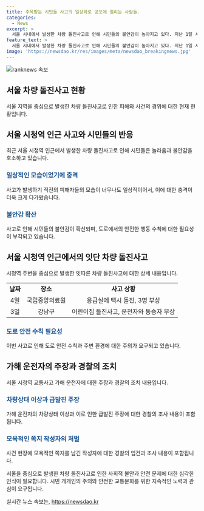 ```yaml
---
title: 주목받는 시민들 사고의 일상화로 공포에 떨리는 사람들.
categories:
  - News
excerpt: >
  서울 시내에서 발생한 차량 돌진사고로 인해 시민들의 불안감이 높아지고 있다. 지난 1일 시청역 인근에서 발생한 차량 역주행으로 9명이 숨지며 일상에서 벌어지는 비극에 충격을 받고 있다. 이러한 상황에서 시민들은 사고의 위험성을 느끼고 주위를 살피고 있다. 이와 함께, 피해자들을 모욕하는 사건도 발생하여 사회적 공분을 샀다. 현재 경찰은 사고의 재발을 막기 위해 범죄수사를 진행하고 있다. (150자)
feature_text: >
  서울 시내에서 발생한 차량 돌진사고로 인해 시민들의 불안감이 높아지고 있다. 지난 1일 시청역 인근에서 발생한 차량 역주행으로 9명이 숨지며 일상에서 벌어지는 비극에 충격을 받고 있다. 이러한 상황에서 시민들은 사고의 위험성을 느끼고 주위를 살피고 있다. 이와 함께, 피해자들을 모욕하는 사건도 발생하여 사회적 공분을 샀다. 현재 경찰은 사고의 재발을 막기 위해 범죄수사를 진행하고 있다. (150자)
image: 'https://newsdao.kr/res/images/meta/newsdao_breakingnews.jpg'
---
```


<p><img src="https://newsdao.kr/res/images/meta/newsdao_breakingnews.jpg" alt="ranknews 속보" /></p>

<h2 data-ke-size="size26">서울 차량 돌진사고 현황</h2>

<p data-ke-size="size16">서울 지역을 중심으로 발생한 차량 돌진사고로 인한 피해와 사건의 경위에 대한 현재 현황입니다.</p>

<h2>서울 시청역 인근 사고와 시민들의 반응</h2>

<p data-ke-size="size16">최근 서울 시청역 인근에서 발생한 차량 돌진사고로 인해 시민들은 놀라움과 불안감을 호소하고 있습니다.</p>

<h3><b><span style="color: #1a5490;">일상적인 모습이었기에 충격</span></b></h3>

<p data-ke-size="size16">사고가 발생하기 직전의 피해자들의 모습이 너무나도 일상적이어서, 이에 대한 충격이 더욱 크게 다가왔습니다.</p>

<h3><b><span style="color: #1a5490;">불안감 확산</span></b></h3>

<p data-ke-size="size16">사고로 인해 시민들의 불안감이 확산되며, 도로에서의 안전한 행동 수칙에 대한 필요성이 부각되고 있습니다.</p>

<h2>서울 시청역 인근에서의 잇단 차량 돌진사고</h2>

<p data-ke-size="size16">시청역 주변을 중심으로 발생한 잇따른 차량 돌진사고에 대한 상세 내용입니다.</p>

<table>
   <tbody>
      <tr>
         <td style="text-align: center; height: 17px;"><b>날짜</b></td>
         <td style="text-align: center; height: 17px;"><b>장소</b></td>
         <td style="text-align: center; height: 17px;"><b>사고 상황</b></td>
      </tr>
      <tr>
         <td style="text-align: center; height: 17px;">4일</td>
         <td style="text-align: center; height: 17px;">국립중앙의료원</td>
         <td style="text-align: center; height: 17px;">응급실에 택시 돌진, 3명 부상</td>
      </tr>
      <tr>
         <td style="text-align: center; height: 17px;">3일</td>
         <td style="text-align: center; height: 17px;">강남구</td>
         <td style="text-align: center; height: 17px;">어린이집 돌진사고, 운전자와 동승자 부상</td>
      </tr>
   </tbody>
</table>

<h3><b><span style="color: #1a5490;">도로 안전 수칙 필요성</span></b></h3>

<p data-ke-size="size16">이번 사고로 인해 도로 안전 수칙과 주변 환경에 대한 주의가 요구되고 있습니다.</p>

<h2>가해 운전자의 주장과 경찰의 조치</h2>

<p data-ke-size="size16">서울 시청역 교통사고 가해 운전자에 대한 주장과 경찰의 조치 내용입니다.</p>

<h3><b><span style="color: #1a5490;">차량상태 이상과 급발진 주장</span></b></h3>

<p data-ke-size="size16">가해 운전자의 차량상태 이상과 이로 인한 급발진 주장에 대한 경찰의 조사 내용이 포함됩니다.</p>

<h3><b><span style="color: #1a5490;">모욕적인 쪽지 작성자의 처벌</span></b></h3>

<p data-ke-size="size16">사건 현장에 모욕적인 쪽지를 남긴 작성자에 대한 경찰의 입건과 조사 내용이 포함됩니다.</p>

<p data-ke-size="size16">서울을 중심으로 발생한 차량 돌진사고로 인한 사회적 불안과 안전 문제에 대한 심각한 인식이 필요합니다. 시민 개개인의 주의와 안전한 교통문화를 위한 지속적인 노력과 관심이 요구됩니다.</p>
실시간 뉴스 속보는, <a href="https://newsdao.kr" rel="dofollow">https://newsdao.kr</a>


